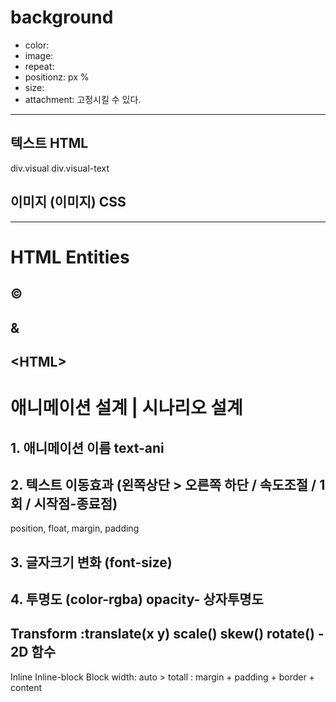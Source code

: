 # background

- color:
- image:
- repeat:
- positionz: px % 
- size: 
- attachment: 고정시킬 수 있다.

---

## 텍스트 HTML 
div.visual
    div.visual-text
## 이미지 (이미지) CSS

---

# HTML Entities
## &copy;
## &amp;
## &lt;HTML&gt; 

# 애니메이션 설계 | 시나리오 설계
## 1. 애니메이션 이름 text-ani
## 2. 텍스트 이동효과 (왼쪽상단 > 오른쪽 하단 / 속도조절 / 1회 / 시작점-종료점)
position, float, margin, padding 
## 3. 글자크기 변화 (font-size) 
## 4. 투명도 (color-rgba) opacity- 상자투명도
## Transform :translate(x y) scale() skew() rotate() - 2D 함수

<!-- Visual Inspector -->
Inline Inline-block Block
width: auto > totall : margin + padding + border + content

